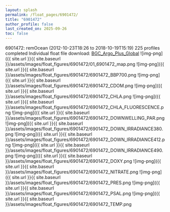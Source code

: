 ```yaml
---
layout: splash
permalink: /float_pages/6901472/
title: "6901472"
author_profile: false
last_created_on: 2025-09-26
toc: false
---
```

 
6901472: remOcean (2012-10-23T18:26 to 2018-10-19T15:19)
225 profiles completed
Individual float file download: [BGC_Argo_Plus_Global](https://ftp.soest.hawaii.edu/bgc_argo_plus/Individual_Floats/outliers_removed/6901472_Sprof_processed.nc)
![img-png]({{ site.url }}{{ site.baseurl }}/assets/images/float_figures/6901472/01_6901472_map.png
![img-png]({{ site.url }}{{ site.baseurl }}/assets/images/float_figures/6901472/6901472_BBP700.png
![img-png]({{ site.url }}{{ site.baseurl }}/assets/images/float_figures/6901472/6901472_CDOM.png
![img-png]({{ site.url }}{{ site.baseurl }}/assets/images/float_figures/6901472/6901472_CHLA.png
![img-png]({{ site.url }}{{ site.baseurl }}/assets/images/float_figures/6901472/6901472_CHLA_FLUORESCENCE.png
![img-png]({{ site.url }}{{ site.baseurl }}/assets/images/float_figures/6901472/6901472_DOWNWELLING_PAR.png
![img-png]({{ site.url }}{{ site.baseurl }}/assets/images/float_figures/6901472/6901472_DOWN_IRRADIANCE380.png
![img-png]({{ site.url }}{{ site.baseurl }}/assets/images/float_figures/6901472/6901472_DOWN_IRRADIANCE412.png
![img-png]({{ site.url }}{{ site.baseurl }}/assets/images/float_figures/6901472/6901472_DOWN_IRRADIANCE490.png
![img-png]({{ site.url }}{{ site.baseurl }}/assets/images/float_figures/6901472/6901472_DOXY.png
![img-png]({{ site.url }}{{ site.baseurl }}/assets/images/float_figures/6901472/6901472_NITRATE.png
![img-png]({{ site.url }}{{ site.baseurl }}/assets/images/float_figures/6901472/6901472_PRES.png
![img-png]({{ site.url }}{{ site.baseurl }}/assets/images/float_figures/6901472/6901472_PSAL.png
![img-png]({{ site.url }}{{ site.baseurl }}/assets/images/float_figures/6901472/6901472_TEMP.png
